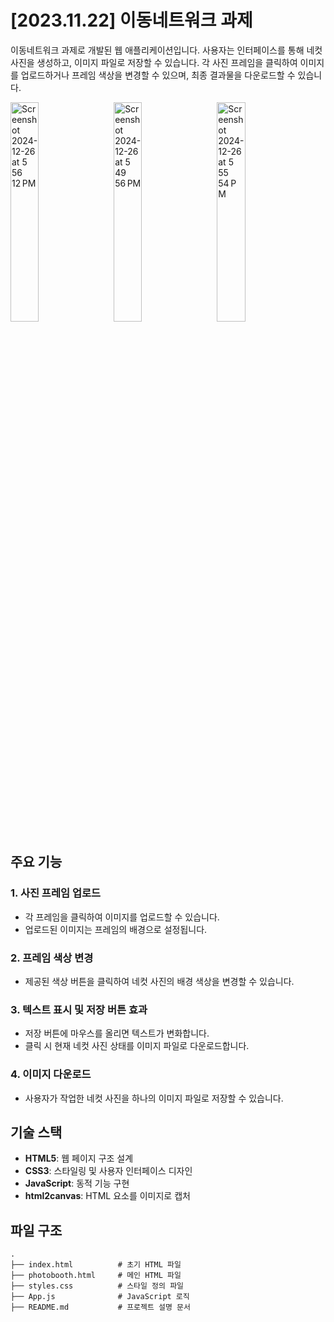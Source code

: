 # [2023.11.22] 이동네트워크 과제 

이동네트워크 과제로 개발된 웹 애플리케이션입니다. 
사용자는 인터페이스를 통해 네컷 사진을 생성하고, 이미지 파일로 저장할 수 있습니다. 각 사진 프레임을 클릭하여 이미지를 업로드하거나 프레임 색상을 변경할 수 있으며, 최종 결과물을 다운로드할 수 있습니다.


<img width="944" alt="Screenshot 2024-12-26 at 5 56 12 PM" src="https://github.com/user-attachments/assets/c8746bfd-a539-4601-bf6c-cdb00ec03492" style="width: 30%; margin-right: 10px;">
<img width="944" alt="Screenshot 2024-12-26 at 5 49 56 PM" src="https://github.com/user-attachments/assets/6a07960e-35e2-490c-8f4a-4d5359f3333d" style="width: 30%; margin-right: 10px;">
<img width="944" alt="Screenshot 2024-12-26 at 5 55 54 PM" src="https://github.com/user-attachments/assets/d9dd0c20-d1a7-4e81-86c9-68a8b2aa7a36" style="width: 30%; margin-right: 10px;">

## 주요 기능

### 1. 사진 프레임 업로드
- 각 프레임을 클릭하여 이미지를 업로드할 수 있습니다.
- 업로드된 이미지는 프레임의 배경으로 설정됩니다.

### 2. 프레임 색상 변경
- 제공된 색상 버튼을 클릭하여 네컷 사진의 배경 색상을 변경할 수 있습니다.

### 3. 텍스트 표시 및 저장 버튼 효과
- 저장 버튼에 마우스를 올리면 텍스트가 변화합니다.
- 클릭 시 현재 네컷 사진 상태를 이미지 파일로 다운로드합니다.

### 4. 이미지 다운로드
- 사용자가 작업한 네컷 사진을 하나의 이미지 파일로 저장할 수 있습니다.

## 기술 스택
- **HTML5**: 웹 페이지 구조 설계
- **CSS3**: 스타일링 및 사용자 인터페이스 디자인
- **JavaScript**: 동적 기능 구현
- **html2canvas**: HTML 요소를 이미지로 캡처

## 파일 구조
```
.
├── index.html          # 초기 HTML 파일
├── photobooth.html     # 메인 HTML 파일
├── styles.css          # 스타일 정의 파일
├── App.js              # JavaScript 로직
├── README.md           # 프로젝트 설명 문서
```


